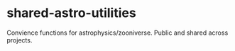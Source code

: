 # shared-astro-utilities
Convience functions for astrophysics/zooniverse. Public and shared across projects.
